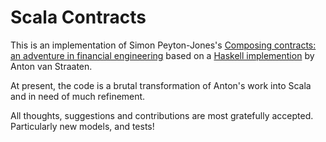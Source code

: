 Scala Contracts
===============

This is an implementation of Simon Peyton-Jones's [Composing contracts: an adventure in financial engineering](http://research.microsoft.com/~simonpj/Papers/financial-contracts/contracts-icfp.htm) based on a [Haskell implemention](http://contracts.scheming.org/) by Anton van Straaten.

At present, the code is a brutal transformation of Anton's work into Scala and in need of much refinement.

All thoughts, suggestions and contributions are most gratefully accepted. Particularly new models, and tests!